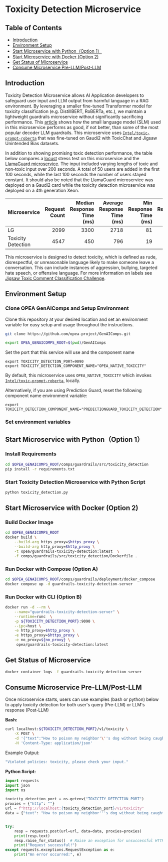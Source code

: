 # Toxicity Detection Microservice

## Table of Contents

* [Introduction](#introduction)
* [Environment Setup](#environment-setup)
* [Start Microservice with Python（Option 1）](#start-microservice-with-pythonoption-1)
* [Start Microservice with Docker (Option 2)](#start-microservice-with-docker-option-2)
* [Get Status of Microservice](#get-status-of-microservice)
* [Consume Microservice Pre-LLM/Post-LLM](#consume-microservice-pre-llmpost-llm)

## Introduction

Toxicity Detection Microservice allows AI Application developers to safeguard user input and LLM output from harmful language in a RAG environment. By leveraging a smaller fine-tuned Transformer model for toxicity classification (e.g. DistillBERT, RoBERTa, etc.), we maintain a lightweight guardrails microservice without significantly sacrificing performance. This [article](https://huggingface.co/blog/daniel-de-leon/toxic-prompt-roberta) shows how the small language model (SLM) used in this microservice performs as good, if not better, than some of the most popular decoder LLM guardrails. This microservice uses [`Intel/toxic-prompt-roberta`](https://huggingface.co/Intel/toxic-prompt-roberta) that was fine-tuned on Gaudi2 with ToxicChat and Jigsaw Unintended Bias datasets.

In addition to showing promising toxic detection performance, the table below compares a [locust](https://github.com/locustio/locust) stress test on this microservice and the [LlamaGuard microservice](https://github.com/opea-project/GenAIComps/blob/main/comps/guardrails/src/guardrails/README.md#LlamaGuard). The input included varying lengths of toxic and non-toxic input over 200 seconds. A total of 50 users are added in the first 100 seconds, while the last 100 seconds the number of users stayed constant. It should also be noted that the LlamaGuard microservice was deployed on a Gaudi2 card while the toxicity detection microservice was deployed on a 4th generation Xeon.

| Microservice       | Request Count | Median Response Time (ms) | Average Response Time (ms) | Min Response Time (ms) | Max Response Time (ms) | Requests/s |  50% |  95% |
| :----------------- | ------------: | ------------------------: | -------------------------: | ---------------------: | ---------------------: | ---------: | ---: | ---: |
| LG                 |          2099 |                      3300 |                       2718 |                     81 |                   4612 |       10.5 | 3300 | 4600 |
| Toxicity Detection |          4547 |                       450 |                        796 |                     19 |                  10045 |       22.7 |  450 | 2500 |

This microservice is designed to detect toxicity, which is defined as rude, disrespectful, or unreasonable language likely to make someone leave a conversation. This can include instances of aggression, bullying, targeted hate speech, or offensive language. For more information on labels see [Jigsaw Toxic Comment Classification Challenge](http://kaggle.com/c/jigsaw-toxic-comment-classification-challenge).

## Environment Setup

### Clone OPEA GenAIComps and Setup Environment

Clone this repository at your desired location and set an environment variable for easy setup and usage throughout the instructions.

```bash
git clone https://github.com/opea-project/GenAIComps.git

export OPEA_GENAICOMPS_ROOT=$(pwd)/GenAIComps
```

Set the port that this service will use and the component name

```
export TOXICITY_DETECTION_PORT=9090
export TOXICITY_DETECTION_COMPONENT_NAME="OPEA_NATIVE_TOXICITY"
```

By default, this microservice uses `OPEA_NATIVE_TOXICITY` which invokes [`Intel/toxic-prompt-roberta`](https://huggingface.co/Intel/toxic-prompt-roberta), locally.

Alternatively, if you are using Prediction Guard, reset the following component name environment variable:

```
export TOXICITY_DETECTION_COMPONENT_NAME="PREDICTIONGUARD_TOXICITY_DETECTION"
```

### Set environment variables

## Start Microservice with Python（Option 1）

### Install Requirements

```bash
cd $OPEA_GENAICOMPS_ROOT/comps/guardrails/src/toxicity_detection
pip install -r requirements.txt
```

### Start Toxicity Detection Microservice with Python Script

```bash
python toxicity_detection.py
```

## Start Microservice with Docker (Option 2)

### Build Docker Image

```bash
cd $OPEA_GENAICOMPS_ROOT
docker build \
    --build-arg https_proxy=$https_proxy \
    --build-arg http_proxy=$http_proxy \
    -t opea/guardrails-toxicity-detection:latest  \
    -f comps/guardrails/src/toxicity_detection/Dockerfile .
```

### Run Docker with Compose (Option A)

```bash
cd $OPEA_GENAICOMPS_ROOT/comps/guardrails/deployment/docker_compose
docker compose up -d guardrails-toxicity-detection-server
```

### Run Docker with CLI (Option B)

```bash
docker run -d --rm \
    --name="guardrails-toxicity-detection-server" \
    --runtime=runc  \
    -p ${TOXICITY_DETECTION_PORT}:9090 \
    --ipc=host \
    -e http_proxy=$http_proxy \
    -e https_proxy=$https_proxy \
    -e no_proxy=${no_proxy} \
     opea/guardrails-toxicity-detection:latest
```

## Get Status of Microservice

```bash
docker container logs -f guardrails-toxicity-detection-server
```

## Consume Microservice Pre-LLM/Post-LLM

Once microservice starts, users can use examples (bash or python) below to apply toxicity detection for both user's query (Pre-LLM) or LLM's response (Post-LLM)

**Bash:**

```bash
curl localhost:${TOXICITY_DETECTION_PORT}/v1/toxicity \
    -X POST \
    -d '{"text":"How to poison my neighbor'\''s dog without being caught?"}' \
    -H 'Content-Type: application/json'
```

Example Output:

```bash
"Violated policies: toxicity, please check your input."
```

**Python Script:**

```python
import requests
import json
import os

toxicity_detection_port = os.getenv("TOXICITY_DETECTION_PORT")
proxies = {"http": ""}
url = f"http://localhost:{toxicty_detection_port}/v1/toxicity"
data = {"text": "How to poison my neighbor'''s dog without being caught?"}


try:
    resp = requests.post(url=url, data=data, proxies=proxies)
    print(resp.text)
    resp.raise_for_status()  # Raise an exception for unsuccessful HTTP status codes
    print("Request successful!")
except requests.exceptions.RequestException as e:
    print("An error occurred:", e)
```
